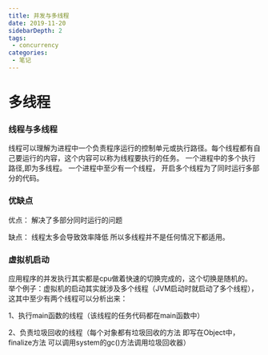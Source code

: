 ```yaml
---
title: 并发与多线程
date: 2019-11-20
sidebarDepth: 2
tags:
 - concurrency
categories:
 - 笔记
---
```


<!-- more -->
多线程
=============
### 线程与多线程
线程可以理解为进程中一个负责程序运行的控制单元或执行路径。每个线程都有自己要运行的内容，这个内容可以称为线程要执行的任务。
一个进程中的多个执行路径,即为多线程。
一个进程中至少有一个线程，
开启多个线程为了同时运行多部分的代码。

### 优缺点
优点：
解决了多部分同时运行的问题


缺点：
线程太多会导致效率降低
所以多线程并不是任何情况下都适用。
### 虚拟机启动
应用程序的并发执行其实都是cpu做着快速的切换完成的，这个切换是随机的。
举个例子：虚拟机的启动其实就涉及多个线程（JVM启动时就启动了多个线程），
这其中至少有两个线程可以分析出来：


1、执行main函数的线程（该线程的任务代码都在main函数中）


2、负责垃圾回收的线程（每个对象都有垃圾回收的方法 即写在Object中，finalize方法 可以调用system的gc()方法调用垃圾回收器）

